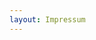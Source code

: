 ```yaml
---
layout: Impressum
---
```


<script type="text/javascript">
    ajaxload('/Impressum/Anfahrt/');
</script>
